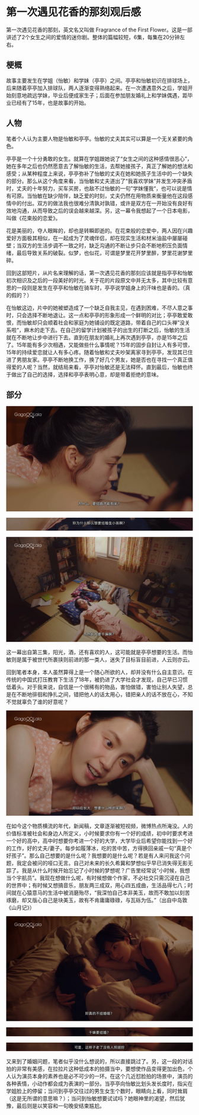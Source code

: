 # 第一次遇见花香的那刻观后感

第一次遇见花香的那刻，英文名又叫做 Fragrance of the First Flower。这是一部讲述了2个女生之间的爱情的迷你剧。整体的篇幅较短，6集，每集在20分钟左右。

## 梗概

故事主要发生在学姐（怡敏）和学妹（亭亭）之间。亭亭和怡敏初识在排球场上，后来随着亭亭加入排球队，两人逐渐变得熟络起来。在一次遭遇意外之后，学姐开始刻意地疏远学妹，毕业后便成家生子；后面在参加朋友婚礼上和学妹偶遇，距毕业已经有了15年，也是故事的开始。



## 人物

笔者个人认为主要人物是怡敏和亭亭。怡敏的丈夫其实可以算是一个无关紧要的角色。

亭亭是一个十分勇敢的女生。就算在学姐跟她说了“女生之间的这种感情很恶心”，她在多年之后也仍然愿意去了解怡敏的生活，去帮她接孩子，真正了解她的想法和感受；从某种程度上来说，亭亭弥补了怡敏的丈夫在她和她孩子生活中的一个缺失的部分。那么从这个角度来看，当怡敏和丈夫道出了“我喜欢学妹”并发生冲突矛盾时，丈夫的十年努力，买车买房，也敌不过怡敏的一句”学妹懂我“，也可以说是情有可原。当怡敏在缺少陪伴，缺乏爱的时刻，丈夫仍然在用物质来衡量他在这段感情中的付出。双方的做法我也很难分清孰对孰错，或许是双方在一开始没有良好有效地沟通，从而导致之后的误会越来越深。另，这一幕令我想起了一个日本电影，叫做《花束般的恋爱》。

花是美丽的，夺人眼眸的，却也是转瞬即逝的。在花束般的恋爱中，两人因在兴趣爱好方面极其相似，在一起成为了灵魂伴侣，却在现实生活和材米油盐中屡屡碰壁；当双方的生活步调不一致之时，缺乏沟通的不断让步只会不断地积压负面情绪，最后导致关系的破裂。似梦，也似花，可谓是梦里花开梦里醉，梦里花谢梦里碎。



回到这部短片，从片名来理解的话，第一次遇见花香的那刻应该就是指亭亭和怡敏初次相识及之后的一段美好的时光。关于花的片段原文中并无太多，其中比较有意思的一段则是发生在亭亭和怡敏在骑车时，亭亭说学姐身上的汗味也是香的。（真的假的？）



在怡敏这边，片中的她被塑造成了一个缺乏自我主见，在遇到困难，不尽人意之事时，只会选择不断地退让。这一点和亭亭的形象形成一个鲜明的对比；亭亭敢爱敢恨，而怡敏却只会顺着社会和家庭为她铺设的既定道路，带着自己的口头禅”没关系啦“，麻木的走下去。在自己的留学计划被孩子的出生的打断之后，怡敏的生活就在不断地让步中进行下去。直到在朋友的婚礼上再次遇到亭亭，亦是15年之后了。15年能有多少次相遇，又能做些什么事情呢？15年的固步自封让人有多可恨，15年的持续爱恋就让人有多心疼。随着怡敏和丈夫吵架离家寻到亭亭，发现其已住进了男朋友家。亭亭不断地换工作，换了好几个男友，她是否也在寻找一个真正值得爱的人呢？当然，就结局来看，亭亭对怡敏还是无法释怀。直到最后，怡敏也终于做出了自己的选择，选择和亭亭表明心意，却是带着拒绝的意味。



## 部分

![image-20240924005113164](assets/image-20240924005113164.png)

![image-20240924005212006](assets/image-20240924005212006.png)

![image-20240924005250096](assets/image-20240924005250096.png)

这一幕出自第三集，阳光，酒，还有喜欢的人，这可能就是亭亭想要的生活。而怡敏则是属于被世代所裹挟则前进的那一类人，迷失了目标盲目前进，人云则亦云。

回到笔者本身，本人虽然算得上是一个随心所欲的人，却并没有什么自主意识。在传统的中国式打压教育下生活了18年，被扔进了大学社会才发现，自己早已习惯低着头。对于我来说，自信是一个很稀有的物品，害怕做错，害怕让别人失望，总是在不断地徘徊和挣扎之间，错把他人的话太用心，错把亲人的话不放在心，不知不觉就辜负了谁的好意呢？

![image-20240924010700467](assets/image-20240924010700467.png)

在如今这个物质横流的年代，新闻稿，文章逐渐被短视频，微博热点所淹没。人的价值标准被社会和身边人所定义，小时候要求你有一个好的成绩，初中时要求考进一个好的高中，高中时想要你考进一个好的大学，大学毕业后希望你能找到一个好的工作，好的丈夫/妻子。每步如履薄冰，吃的苦中苦，方得换回亲戚一句“真是个好孩子”。那么自己想要的是什么呢？我想要的是什么呢？若是有人来问我这个问题，我定会被问的哑口无言。自己对未来的长久希冀和梦想似乎早已消失得无影无踪了。我是从什么时候开始忘记了小时候的梦想呢？广告里经常说“小时候，我想当个宇航员”。我现在想做什么呢，有时候想做个作家，不必社交只需沉浸在自己的世界中；有时候又想搞音乐，朋友两三成双，用心四五成曲，生活品得七八；时间就在心猿意马的生活中被消磨殆尽，“我深怕自己本非美玉，故而不敢加以刻苦琢磨，却又版心自己是块美玉，故有不肯庸庸碌碌，与瓦砾为伍。”（出自中岛敦《山月记》）



![image-20240924013200054](assets/image-20240924013200054.png)

![image-20240924013210422](assets/image-20240924013210422.png)

![image-20240924013219657](assets/image-20240924013219657.png)

又来到了婚姻问题，笔者似乎没什么想说的，所以直接跳过了。另，这一段的对话拍的非常有美感，在拉拉片这种低成本的拍摄当中，要想使作品变得更加出色，个人认为演员本身的素养也是必不可少的一环。在这个几近怼脸拍的场景中，演员的各种表情，小动作都会成为表演的一部分。当亭亭向怡敏比划头发长度时，指尖在学姐脸上的停留；当问到亭亭交往过的男生女生个数时，眼睛向上看，同时耸肩（这是无所谓的意思嘛？）；当问到怡敏想要试试吗？她眼神里的渴望，然后犹豫，最后则是以笑容和一句晚安结束尴尬。
